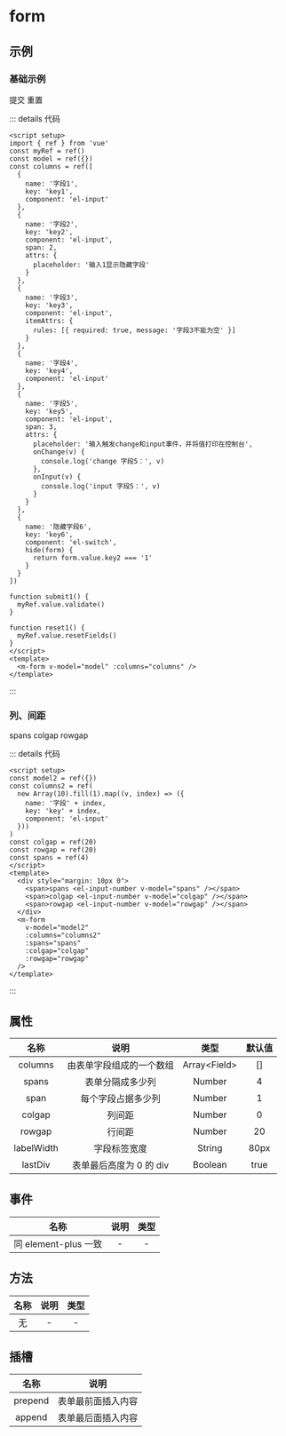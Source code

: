 # form

## 示例

<script setup>
  import { ref } from 'vue'
  const myRef = ref()
  const model = ref({})
  const columns = ref([
    {
      name: '字段1',
      key: 'key1',
      component: 'el-input'
    },
    {
      name: '字段2',
      key: 'key2',
      component: 'el-input',
      span: 2,
      attrs: {
        placeholder: '输入1显示隐藏字段'
      }
    },
    {
      name: '字段3',
      key: 'key3',
      component: 'el-input',
      itemAttrs: {
        rules: [{ required: true, message: '字段3不能为空' }]
      }
    },
    {
      name: '字段4',
      key: 'key4',
      component: 'el-input'
    },
    {
      name: '字段5',
      key: 'key5',
      component: 'el-input',
      span: 3,
      attrs: {
        placeholder: '输入触发change和input事件，并将值打印在控制台',
        onChange (v) {
          console.log('change 字段5：', v)
        },
        onInput (v) {
          console.log('input 字段5：', v)
        }
      }
    },
    {
      name: '隐藏字段6',
      key: 'key6',
      component: 'el-switch',
      hide (form) {
        return form.value.key2 === '1'
      }
    }
  ])

  function submit1 () {
    myRef.value.validate()
  }

  function reset1 () {
    myRef.value.resetFields()
  }

  const model2 = ref({})
  const columns2 = ref(
    new Array(10).fill(1).map((v, index) => ({
      name: '字段' + index,
      key: 'key' + index,
      component: 'el-input'
    }))
  )
  const colgap = ref(20)
  const rowgap = ref(20)
  const spans = ref(4)
</script>

### 基础示例

<m-form ref="myRef" v-model="model" :columns="columns"/>
<el-button type="primary" @click="submit1">提交</el-button>
<el-button @click="reset1">重置</el-button>

::: details 代码

```vue
<script setup>
import { ref } from 'vue'
const myRef = ref()
const model = ref({})
const columns = ref([
  {
    name: '字段1',
    key: 'key1',
    component: 'el-input'
  },
  {
    name: '字段2',
    key: 'key2',
    component: 'el-input',
    span: 2,
    attrs: {
      placeholder: '输入1显示隐藏字段'
    }
  },
  {
    name: '字段3',
    key: 'key3',
    component: 'el-input',
    itemAttrs: {
      rules: [{ required: true, message: '字段3不能为空' }]
    }
  },
  {
    name: '字段4',
    key: 'key4',
    component: 'el-input'
  },
  {
    name: '字段5',
    key: 'key5',
    component: 'el-input',
    span: 3,
    attrs: {
      placeholder: '输入触发change和input事件，并将值打印在控制台',
      onChange(v) {
        console.log('change 字段5：', v)
      },
      onInput(v) {
        console.log('input 字段5：', v)
      }
    }
  },
  {
    name: '隐藏字段6',
    key: 'key6',
    component: 'el-switch',
    hide(form) {
      return form.value.key2 === '1'
    }
  }
])

function submit1() {
  myRef.value.validate()
}

function reset1() {
  myRef.value.resetFields()
}
</script>
<template>
  <m-form v-model="model" :columns="columns" />
</template>
```

:::

### 列、间距

<div style="margin: 10px 0">
  <span>spans <el-input-number v-model="spans" /></span>
  <span>colgap <el-input-number v-model="colgap" /></span>
  <span>rowgap <el-input-number v-model="rowgap" /></span>
</div>
<m-form v-model="model2" :columns="columns2" :spans="spans" :colgap="colgap" :rowgap="rowgap" />

::: details 代码

```vue
<script setup>
const model2 = ref({})
const columns2 = ref(
  new Array(10).fill(1).map((v, index) => ({
    name: '字段' + index,
    key: 'key' + index,
    component: 'el-input'
  }))
)
const colgap = ref(20)
const rowgap = ref(20)
const spans = ref(4)
</script>
<template>
  <div style="margin: 10px 0">
    <span>spans <el-input-number v-model="spans" /></span>
    <span>colgap <el-input-number v-model="colgap" /></span>
    <span>rowgap <el-input-number v-model="rowgap" /></span>
  </div>
  <m-form
    v-model="model2"
    :columns="columns2"
    :spans="spans"
    :colgap="colgap"
    :rowgap="rowgap"
  />
</template>
```

:::

## 属性

|    名称    |           说明           |      类型      | 默认值 |
| :--------: | :----------------------: | :------------: | :----: |
|  columns   | 由表单字段组成的一个数组 | Array\<Field\> |   []   |
|   spans    |     表单分隔成多少列     |     Number     |   4    |
|    span    |    每个字段占据多少列    |     Number     |   1    |
|   colgap   |          列间距          |     Number     |   0    |
|   rowgap   |          行间距          |     Number     |   20   |
| labelWidth |       字段标签宽度       |     String     |  80px  |
|  lastDiv   | 表单最后高度为 0 的 div  |    Boolean     |  true  |

## 事件

|         名称         | 说明 | 类型 |
| :------------------: | :--: | :--: |
| 同 element-plus 一致 |  -   |  -   |

## 方法

| 名称 | 说明 | 类型 |
| :--: | :--: | :--: |
|  无  |  -   |  -   |

## 插槽

|  名称   |        说明        |
| :-----: | :----------------: |
| prepend | 表单最前面插入内容 |
| append  | 表单最后面插入内容 |

